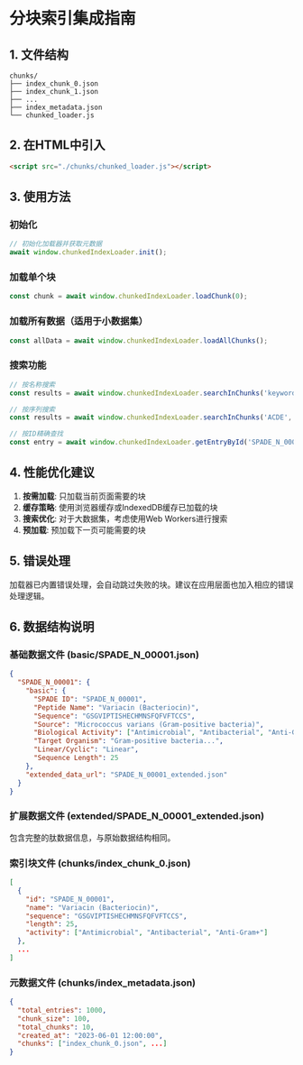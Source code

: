 
# 分块索引集成指南

## 1. 文件结构
```
chunks/
├── index_chunk_0.json
├── index_chunk_1.json
├── ...
├── index_metadata.json
└── chunked_loader.js
```

## 2. 在HTML中引入
```html
<script src="./chunks/chunked_loader.js"></script>
```

## 3. 使用方法

### 初始化
```javascript
// 初始化加载器并获取元数据
await window.chunkedIndexLoader.init();
```

### 加载单个块
```javascript
const chunk = await window.chunkedIndexLoader.loadChunk(0);
```

### 加载所有数据（适用于小数据集）
```javascript
const allData = await window.chunkedIndexLoader.loadAllChunks();
```

### 搜索功能
```javascript
// 按名称搜索
const results = await window.chunkedIndexLoader.searchInChunks('keyword', 'name');

// 按序列搜索
const results = await window.chunkedIndexLoader.searchInChunks('ACDE', 'sequence');

// 按ID精确查找
const entry = await window.chunkedIndexLoader.getEntryById('SPADE_N_00001');
```

## 4. 性能优化建议

1. **按需加载**: 只加载当前页面需要的块
2. **缓存策略**: 使用浏览器缓存或IndexedDB缓存已加载的块
3. **搜索优化**: 对于大数据集，考虑使用Web Workers进行搜索
4. **预加载**: 预加载下一页可能需要的块

## 5. 错误处理

加载器已内置错误处理，会自动跳过失败的块。建议在应用层面也加入相应的错误处理逻辑。

## 6. 数据结构说明

### 基础数据文件 (basic/SPADE_N_00001.json)
```json
{
  "SPADE_N_00001": {
    "basic": {
      "SPADE ID": "SPADE_N_00001",
      "Peptide Name": "Variacin (Bacteriocin)",
      "Sequence": "GSGVIPTISHECHMNSFQFVFTCCS",
      "Source": "Micrococcus varians (Gram-positive bacteria)",
      "Biological Activity": ["Antimicrobial", "Antibacterial", "Anti-Gram+"],
      "Target Organism": "Gram-positive bacteria...",
      "Linear/Cyclic": "Linear",
      "Sequence Length": 25
    },
    "extended_data_url": "SPADE_N_00001_extended.json"
  }
}
```

### 扩展数据文件 (extended/SPADE_N_00001_extended.json)
包含完整的肽数据信息，与原始数据结构相同。

### 索引块文件 (chunks/index_chunk_0.json)
```json
[
  {
    "id": "SPADE_N_00001",
    "name": "Variacin (Bacteriocin)",
    "sequence": "GSGVIPTISHECHMNSFQFVFTCCS",
    "length": 25,
    "activity": ["Antimicrobial", "Antibacterial", "Anti-Gram+"]
  },
  ...
]
```

### 元数据文件 (chunks/index_metadata.json)
```json
{
  "total_entries": 1000,
  "chunk_size": 100,
  "total_chunks": 10,
  "created_at": "2023-06-01 12:00:00",
  "chunks": ["index_chunk_0.json", ...]
}
```
